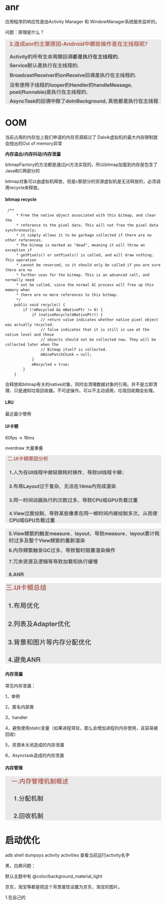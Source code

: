 

 

# anr

应用程序的响应性是由Activity Manager 和 WindowManager系统服务监听的。

问题：原理是什么？

![image-20210213152419400](image-20210213152419400.png)



# OOM

当前占用的内存加上我们申请的内存资源超过了 Dalvik虚拟机的最大内存限制就会抛出的Out of memory异常

**内存溢出/内存抖动/内存泄漏**



bitmapFactory的方法都是通过jni方法实现的，所以bitmap加载到内存是包含了Java和C两部分的

bitmap对象可以由虚拟机释放，但是c那部分的资源虚拟机是无法释放的，必须调用recycle来释放。



#### bitmap recycle

```
 /**
     * Free the native object associated with this bitmap, and clear the
     * reference to the pixel data. This will not free the pixel data synchronously;
     * it simply allows it to be garbage collected if there are no other references.
     * The bitmap is marked as "dead", meaning it will throw an exception if
     * getPixels() or setPixels() is called, and will draw nothing. This operation
     * cannot be reversed, so it should only be called if you are sure there are no
     * further uses for the bitmap. This is an advanced call, and normally need
     * not be called, since the normal GC process will free up this memory when
     * there are no more references to this bitmap.
     */
    public void recycle() {
        if (!mRecycled && mNativePtr != 0) {
            if (nativeRecycle(mNativePtr)) {
                // return value indicates whether native pixel object was actually recycled.
                // false indicates that it is still in use at the native level and these
                // objects should not be collected now. They will be collected later when the
                // Bitmap itself is collected.
                mNinePatchChunk = null;
            }
            mRecycled = true;
        }
    }
```

会释放和bitmap有关的native对象，同时会清理数据对象的引用。并不是立即清理，只是通知垃圾回收器。不可逆操作。可以不主动调用，垃圾回收期会处理。

#### LRU

最近最少使用



#### UI卡顿

60fps -> 16ms

overdraw 大量重叠

![image-20210213185903451](image-20210213185903451.png)

![image-20210213190056033](image-20210213190056033.png)

![image-20210213190322403](image-20210213190322403.png)



#### 内存泄漏

常见内存泄漏：

1，单例

2，匿名内部类

3，handler

4，避免使用static变量（如果进程常驻，那么会增加进程的内存使用，且容易被回收）

5，资源未关闭造成的内存泄漏

6，Asynctask造成的内存泄漏



#### 内存管理

 ![image-20210213191230554](image-20210213191230554.png)













# 启动优化

adb shell dumpsys activity activities 查看当前运行activity名字

黑，白屏问题：

默认主题中有 <item name="android:windowBackground">@color/background_material_light</item>

京东，淘宝等都是把这个背景属性设置为京东，淘宝的图片。



1.在自己的<style name="AppTheme" parent="Theme.AppCompat.Light">中加入windowsbackground
2.设置windowbackground为透明的  <item name="android:windowIsTranslucent">true</item>

QQ中的用法   
<item name="android:windowDisablePreview">true</item>
<item name="android:windowBackground">@null</item>



启动时间的查看 

4.4版本以前：

 adb shell am start -W com.lqr.wechat/com.lqr.wechat.activity.SplashActivity

ThisTime:最后一个启动的Activity的启动耗时；
TotalTime:自己的所有Activity的启动耗时；
WaitTime: ActivityManagerService启动App的Activity时的总时间（包括当前Activity的onPause()和自己Activity的启动）。

![image-20210523192741138](%E6%80%A7%E8%83%BD%E4%BC%98%E5%8C%96.assets/image-20210523192741138.png)

![image-20210523192939603](%E6%80%A7%E8%83%BD%E4%BC%98%E5%8C%96.assets/image-20210523192939603.png)



Am.java   946行开始打印启动时间信息
其中一个result对象，在871行初始化 result = mAm.startActivityAndWait(。。。）
在这个初始化时就已经进行了时间的计算：
在android-src\android-6.0.1_r1\frameworks\base\services\core\java\com\android\server\am\ActivityRecord.java文件中计算
void windowsDrawnLocked() --->reportLaunchTimeLocked(SystemClock.uptimeMillis())中完成时间的统计;







4.4版本以后：

将启动时间放在固定目录，使用虚拟机自带方法 ，不用自己一个个System.currentTime 相减得到

```
public class App extends Application {
    @Override
 @Override
    public void onCreate() {
        super.onCreate();
        File file = new File(Environment.getExternalStorageDirectory(), "app1.trace");
        Log.i(TAG, "onCreate: " + file.getAbsolutePath());
        //把分析结果存在一个文件
        Debug.startMethodTracing(file.getAbsolutePath());
        //对全局属性赋值
        mContext = getApplicationContext();
        mMainThread = Thread.currentThread();
        mMainThreadId = android.os.Process.myTid();
        mMainLooper = getMainLooper();
        mHandler = new Handler();
        //因为LQRUIKit中已经对ImageLoader进行过初始化了
//        initImageLoader(getApplicationContext());
        new Thread(){
            @Override
            public void run() {
                //如果要用线程来节约了这些初始化的时间
                //1.里面的API不能去创建handler
                //2.不能有UI操作
                //3.对异步要求不高
                initNim();
                initImagePicker();
                initOkHttp();//可以懒加载
            }
        }.start();
        NIMClient.init(this, loginInfo(), options());
        Debug.stopMethodTracing();
    }

}
```

把文件拖进来



![image-20210523183103640](%E6%80%A7%E8%83%BD%E4%BC%98%E5%8C%96.assets/image-20210523183103640.png)

滑动左上角可以选择查看信息范围。

thread 表示多少个进程？

![image-20210523191747427](%E6%80%A7%E8%83%BD%E4%BC%98%E5%8C%96.assets/image-20210523191747427.png)

看到一层层方法调用的时间。右边有详细的时间统计

![image-20210523192121545](%E6%80%A7%E8%83%BD%E4%BC%98%E5%8C%96.assets/image-20210523192121545.png)



优化方案：
1.开线程     没建handler    没操作UI   对异步要求不高
2.懒加载     用到的时候再初始化，如网络，数据库操作







# UI绘制优化：

![image-20210523200839557](%E6%80%A7%E8%83%BD%E4%BC%98%E5%8C%96.assets/image-20210523200839557.png)

![image-20210523201148684](%E6%80%A7%E8%83%BD%E4%BC%98%E5%8C%96.assets/image-20210523201148684.png)







![image-20210523200942989](%E6%80%A7%E8%83%BD%E4%BC%98%E5%8C%96.assets/image-20210523200942989.png)

![image-20210523201016411](%E6%80%A7%E8%83%BD%E4%BC%98%E5%8C%96.assets/image-20210523201016411.png)

16 毫秒的时间主要被两件事情所占用
第一件：将 UI 对象转换为一系列多边形和纹理（ 1 ）（？）
第二件： CPU 传递处理数据到 GPU 。所以很明显，我们要缩短
这两部分的时间，也就是说需要尽量减少对象转换的次数，以及上
传数据的次数 （？ 布局 自定义）



  

如何减少这两部分的时间 以至于在 16ms 完成呢  

CPU 减少 xml 转换成对象的时间
GPU 减少重复绘制的时间

![image-20210523201354808](%E6%80%A7%E8%83%BD%E4%BC%98%E5%8C%96.assets/image-20210523201354808.png)



![image-20210523201437514](%E6%80%A7%E8%83%BD%E4%BC%98%E5%8C%96.assets/image-20210523201437514.png)



![image-20210523201536639](%E6%80%A7%E8%83%BD%E4%BC%98%E5%8C%96.assets/image-20210523201536639.png)



![image-20210523201600131](%E6%80%A7%E8%83%BD%E4%BC%98%E5%8C%96.assets/image-20210523201600131.png)

![image-20210523201614697](%E6%80%A7%E8%83%BD%E4%BC%98%E5%8C%96.assets/image-20210523201614697.png)

## 处理方法：

### 1，减少背景重复：

1.1 注意主题中的设置 ：

去掉单个activity的主题设置的属性
可以在setContentView之前getWindow().setBackgroundDrawable(null);

去掉所有activity主题设置中的属性
直接在styles.xml中设置<item name="android:windowBackground">@null</item>

1.2 非业务需要，不要去设置背景

## 2.使用裁减减少控件之间的重合部分

## 3，Android7.0之后系统做出的优化

invalidate()不再执行测量和布局动作



## 注意点：

1.能在一个平面显示的内容，尽量只用一个容器
2.尽可能把相同的容器合并merge
3.能复用的代码，用include处理，可以减少GPU重复工作



## 工具

Android/sdk/tools/bin/ui    automator   viewer.bat

Android\sdk\tools\monitor.bat

Device Monitor窗口中Hierarchy view

**三个点也是代表着View的Measure, Layout和Draw。**
绿: 表示该View的此项性能比该View Tree中超过50%的View都要快；例如,代表Measure的是绿点,意味着这个视图的测量时间快于树中的视图对象的50%。
黄: 表示该View的此项性能比该View Tree中超过50%的View都要慢； 
红: 表示该View的此项性能是View Tree中最慢的；。







![image-20210523202752952](%E6%80%A7%E8%83%BD%E4%BC%98%E5%8C%96.assets/image-20210523202752952.png)

Android studio 运行APP ，选择 tools -> layout inspector

这里比较直观的看布局结构，方便发现问题，进行调优



第二种方法：

![image-20210523203309429](%E6%80%A7%E8%83%BD%E4%BC%98%E5%8C%96.assets/image-20210523203309429.png)



经验 ，如果上一个节点只有一个，下一个节点也只有一个，那么就可以考虑是否可以删除一个嵌套，你懂的

![image-20210523203534662](%E6%80%A7%E8%83%BD%E4%BC%98%E5%8C%96.assets/image-20210523203534662.png)


























